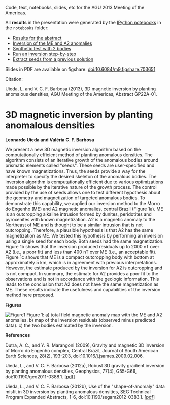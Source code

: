 Code, text, notebooks, slides, etc for the AGU 2013 Meeting of the Americas.

All **results** in the presentation were generated by the
[IPython notebooks](http://pyvideo.org/video/1744/teaching-with-the-ipython-notebook)
in the `notebooks` folder:

* [Results for the abstract](http://nbviewer.ipython.org/urls/raw.github.com/leouieda/agu-cancun2013/master/notebooks/abstract-results.ipynb)
* [Inversion of the ME and A2 anomalies](http://nbviewer.ipython.org/urls/raw.github.com/leouieda/agu-cancun2013/master/notebooks/ME-A2-inversion.ipynb)
* [Synthetic test with 2 bodies](http://nbviewer.ipython.org/urls/raw.github.com/leouieda/agu-cancun2013/master/notebooks/two-bodies.ipynb)
* [Run an inversion step-by-step](http://nbviewer.ipython.org/urls/raw.github.com/leouieda/agu-cancun2013/master/notebooks/steb-by-step.ipynb)
* [Extract seeds from a previous solution](http://nbviewer.ipython.org/urls/raw.github.com/leouieda/agu-cancun2013/master/notebooks/spine.ipynb)

Slides in PDF are available on figshare:
[doi:10.6084/m9.figshare.703651](http://dx.doi.org/10.6084/m9.figshare.703651)

Citation:

Uieda, L. and V. C. F. Barbosa (2013), 3D magnetic inversion by planting
anomalous densities, AGU Meeting of the Americas, Abstract GP22A-01.


# 3D magnetic inversion by planting anomalous densities

**Leonardo Uieda and Valéria C. F. Barbosa**

We present a new
3D magnetic inversion algorithm
based on
the computationally efficient method
of planting anomalous densities.
The algorithm consists
of an iterative growth
of the anomalous bodies
around prismatic elements
called "seeds".
These seeds are user-specified
and have known magnetizations.
Thus,
the seeds provide
a way for the interpreter
to specify the desired skeleton
of the anomalous bodies.
The inversion algorithm
is computationally efficient
due to various optimizations
made possible by
the iterative nature
of the growth process.
The control provided
by the use of seeds
allows one
to test different hypothesis
about the geometry
and magnetization
of targeted anomalous bodies.
To demonstrate this capability,
we applied our inversion method
to the Morro do Engenho (ME)
and A2 magnetic anomalies, central Brazil
(Figure 1a).
ME is an outcropping alkaline intrusion
formed by dunites, peridotites and pyroxenites
with known magnetization.
A2 is a magnetic anomaly
to the Northeast of ME
and is thought to be
a similar intrusion
that is not outcropping.
Therefore,
a plausible hypothesis
is that A2 has
the same magnetization
as ME.
We tested this hypothesis
by performing an inversion
using a single seed
for each body.
Both seeds had
the same magnetization.
Figure 1b shows that
the inversion produced
residuals up to 2000 nT
over A2
(i.e., a poor fit)
and less than 400 nT
over ME
(i.e., an acceptable fit).
Figure 1c shows that
ME is a compact outcropping body
with bottom at
approximately 5 km,
which is in agreement
with previous interpretations.
However,
the estimate produced
by the inversion
for A2 is outcropping
and is not compact.
In summary,
the estimate for A2
provides a poor fit
to the observations
and is not in accordance
with the geologic information.
This leads to the conclusion
that A2 does not have
the same magnetization as ME.
These results
indicate the usefulness
and capabilities
of the inversion method
here proposed.

**Figures**

![Figure1](https://raw.github.com/leouieda/agu-cancun2013/master/abstract-figs/me-a2.png)
Figure 1: a) total field magnetic anomaly map with the ME and A2 anomalies.
b) map of the inversion residuals (observed minus predicted data).
c) the two bodies estimated by the inversion.

**References**

Dutra, A. C., and Y. R. Marangoni (2009), Gravity and magnetic 3D inversion of
Morro do Engenho complex, Central Brazil, Journal of South American Earth
Sciences, 28(2), 193-203, doi:10.1016/j.jsames.2009.02.006.

Uieda, L., and V. C. F. Barbosa (2012a), Robust 3D gravity gradient inversion
by planting anomalous densities, Geophysics, 77(4), G55-G66,
doi:10.1190/geo2011-0388.1.
[[pdf](http://www.fatiando.org/papers/Uieda,Barbosa_2012(2).pdf)]


Uieda, L., and V. C. F. Barbosa (2012b), Use of the "shape-of-anomaly" data
misfit in 3D inversion by planting anomalous densities, SEG Technical Program
Expanded Abstracts, 1-6, doi:10.1190/segam2012-0383.1.
[[pdf](http://www.fatiando.org/papers/Uieda,Barbosa_2012(3).pdf)]
